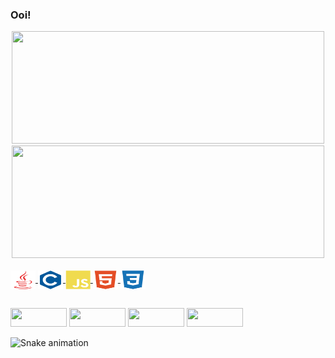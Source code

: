 ### Ooi!

<!--
- 🔭 I’m currently working on ...
- 🌱 I’m currently learning ...
- 👯 I’m looking to collaborate on ...
- 🤔 I’m looking for help with ...
- 💬 Ask me about ...
- 📫 How to reach me: ...
- 😄 Pronouns: ...
- ⚡ Fun fact: ...
-->

<div align="center">
  <a href="https://github.com/poliannabasso/">
  <img height="180em" width="500em" src="https://github-readme-stats.vercel.app/api?username=poliannabasso&show_icons=true&theme=tokyonight&include_all_commits=true&count_private=true"/>
  <img height="180em" width="500em" src="https://github-readme-stats.vercel.app/api/top-langs/?username=poliannabasso&layout=compact&langs_count=7&theme=tokyonight"/>
</div>
  
<div style="display: inline_block"><br>
  <img align="center" alt="Poli-Java" height="30" width="40" src="https://raw.githubusercontent.com/devicons/devicon/master/icons/java/java-plain.svg">
  <img align="center" alt="Poli-C" height="30" width="40" src="https://raw.githubusercontent.com/devicons/devicon/master/icons/c/c-plain.svg">
  <img align="center" alt="Poli-JS" height="30" width="40" src="https://raw.githubusercontent.com/devicons/devicon/master/icons/javascript/javascript-plain.svg">
  <img align="center" alt="Poli-html" height="30" width="40" src="https://raw.githubusercontent.com/devicons/devicon/master/icons/html5/html5-plain.svg">
  <img align="center" alt="Poli-css" height="30" width="40" src="https://raw.githubusercontent.com/devicons/devicon/master/icons/css3/css3-plain.svg">
</div>
  
##
  
<div> 
  <a href="https://www.instagram.com/bpoli__" target="_blank"><img height="30" width="90" src="https://img.shields.io/badge/-Instagram-%23E4405F?style=for-the-badge&logo=instagram&logoColor=white" target="_blank"></a>
 	<a href="https://discord.com/users/Fainne#3908" target="_blank"><img height="30" width="90" src="https://img.shields.io/badge/Discord-7289DA?style=for-the-badge&logo=discord&logoColor=white" target="_blank"></a> 
  <a href = "mailto:poliannabassolg@gmail.com"><img height="30" width="90" src="https://img.shields.io/badge/-Gmail-%23333?style=for-the-badge&logo=gmail&logoColor=white" target="_blank"></a>
  <a href="https://www.linkedin.com/in/polianna-basso-71882311b" target="_blank"><img height="30" width="90" src="https://img.shields.io/badge/-LinkedIn-%230077B5?style=for-the-badge&logo=linkedin&logoColor=white" target="_blank"></a> 

![Snake animation](https://github.com/poliannabasso/poliannabasso/blob/output/github-contribution-grid-snake.svg)
  
</div>

